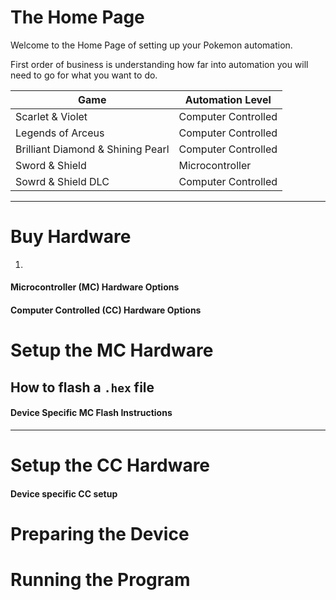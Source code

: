 # The Home Page
Welcome to the Home Page of setting up your Pokemon automation. 

First order of business is understanding how far into automation you will need to go for what you want to do.

| Game | Automation Level |
| --- | --- |
| Scarlet & Violet | Computer Controlled | 
| Legends of Arceus | Computer Controlled |
| Brilliant Diamond & Shining Pearl | Computer Controlled |
| Sword & Shield | Microcontroller |
| Sowrd & Shield DLC | Computer Controlled |



---
# Buy Hardware
1. 
#### Microcontroller (MC) Hardware Options
#### Computer Controlled (CC) Hardware Options
# Setup the MC Hardware
## How to flash a `.hex` file
#### Device Specific MC Flash Instructions
---
# Setup the CC Hardware
#### Device specific CC setup
# Preparing the Device
# Running the Program
